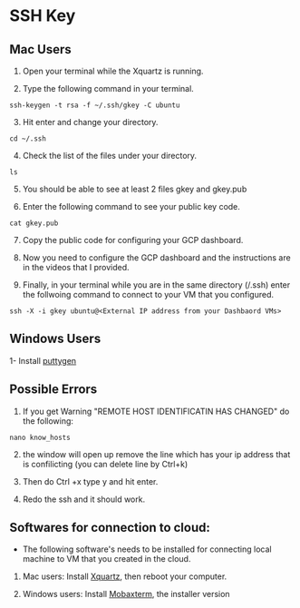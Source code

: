 # SSH Key

## Mac Users

1. Open your terminal while the Xquartz is running.

2. Type the following command in your terminal.

```
ssh-keygen -t rsa -f ~/.ssh/gkey -C ubuntu
```

3. Hit enter and change your directory.

```
cd ~/.ssh
```

4. Check the list of the files under your directory.

```
ls
```

5. You should be able to see at least 2 files gkey and gkey.pub

6. Enter the following command to see your public key code.

```
cat gkey.pub
```

7. Copy the public code for configuring your GCP dashboard.

8. Now you need to configure the GCP dashboard and the instructions are in the videos that I provided.

9. Finally, in your terminal while you are in the same directory (/.ssh) enter the follwoing command to connect to your VM that you configured.

```
ssh -X -i gkey ubuntu@<External IP address from your Dashbaord VMs>
```

## Windows Users

1- Install [puttygen](https://www.chiark.greenend.org.uk/~sgtatham/putty/latest.html)

## Possible Errors

1. If you get Warning "REMOTE HOST IDENTIFICATIN HAS CHANGED" do the following:
```
nano know_hosts 
```

2. the window will open up remove the line which has your ip address that is confilicting (you can delete line by Ctrl+k)

3. Then do Ctrl +x type y and hit enter.

4. Redo the ssh and it should work.





## Softwares for connection to cloud:

* The following software's needs to be installed for connecting local machine to VM that you created in the cloud.


1. Mac users: Install [Xquartz](https://www.xquartz.org/), then reboot your computer.

2. Windows users: Install [Mobaxterm](https://mobaxterm.mobatek.net/download-home-edition.html), the installer version